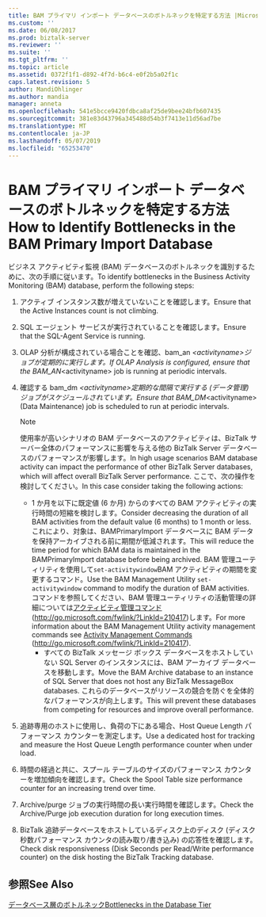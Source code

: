 ```yaml
---
title: BAM プライマリ インポート データベースのボトルネックを特定する方法 |Microsoft Docs
ms.custom: ''
ms.date: 06/08/2017
ms.prod: biztalk-server
ms.reviewer: ''
ms.suite: ''
ms.tgt_pltfrm: ''
ms.topic: article
ms.assetid: 0372f1f1-d892-4f7d-b6c4-e0f2b5a02f1c
caps.latest.revision: 5
author: MandiOhlinger
ms.author: mandia
manager: anneta
ms.openlocfilehash: 541e5bcce9420fdbca8af25de9bee24bfb607435
ms.sourcegitcommit: 381e83d43796a345488d54b3f7413e11d56ad7be
ms.translationtype: MT
ms.contentlocale: ja-JP
ms.lasthandoff: 05/07/2019
ms.locfileid: "65253470"
---
```

# <a name="how-to-identify-bottlenecks-in-the-bam-primary-import-database"></a><span data-ttu-id="a6c39-102">BAM プライマリ インポート データベースのボトルネックを特定する方法</span><span class="sxs-lookup"><span data-stu-id="a6c39-102">How to Identify Bottlenecks in the BAM Primary Import Database</span></span>
<span data-ttu-id="a6c39-103">ビジネス アクティビティ監視 (BAM) データベースのボトルネックを識別するために、次の手順に従います。</span><span class="sxs-lookup"><span data-stu-id="a6c39-103">To identify bottlenecks in the Business Activity Monitoring (BAM) database, perform the following steps:</span></span>  
  
1. <span data-ttu-id="a6c39-104">アクティブ インスタンス数が増えていないことを確認します。</span><span class="sxs-lookup"><span data-stu-id="a6c39-104">Ensure that the Active Instances count is not climbing.</span></span>  
  
2. <span data-ttu-id="a6c39-105">SQL エージェント サービスが実行されていることを確認します。</span><span class="sxs-lookup"><span data-stu-id="a6c39-105">Ensure that the SQL-Agent Service is running.</span></span>  
  
3. <span data-ttu-id="a6c39-106">OLAP 分析が構成されている場合ことを確認、bam_an _\<activityname\>ジョブが定期的に実行します。</span><span class="sxs-lookup"><span data-stu-id="a6c39-106">If OLAP Analysis is configured, ensure that the BAM_AN_\<activityname\> job is running at periodic intervals.</span></span>  
  
4. <span data-ttu-id="a6c39-107">確認する bam_dm _\<activityname\>定期的な間隔で実行する (データ管理) ジョブがスケジュールされています。</span><span class="sxs-lookup"><span data-stu-id="a6c39-107">Ensure that BAM_DM_\<activityname\> (Data Maintenance) job is scheduled to run at periodic intervals.</span></span>  
  
   > [!NOTE]
   >  <span data-ttu-id="a6c39-108">使用率が高いシナリオの BAM データベースのアクティビティは、BizTalk サーバー全体のパフォーマンスに影響を与える他の BizTalk Server データベースのパフォーマンスが影響します。</span><span class="sxs-lookup"><span data-stu-id="a6c39-108">In high usage scenarios BAM database activity can impact the performance of other BizTalk Server databases, which will affect overall BizTalk Server performance.</span></span> <span data-ttu-id="a6c39-109">ここで、次の操作を検討してください。</span><span class="sxs-lookup"><span data-stu-id="a6c39-109">In this case consider taking the following actions:</span></span>  
   > 
   > - <span data-ttu-id="a6c39-110">1 か月を以下に既定値 (6 か月) からのすべての BAM アクティビティの実行時間の短縮を検討します。</span><span class="sxs-lookup"><span data-stu-id="a6c39-110">Consider decreasing the duration of all BAM activities from the default value (6 months) to 1 month or less.</span></span> <span data-ttu-id="a6c39-111">これにより、対象は、BAMPrimaryImport データベースに BAM データを保持アーカイブされる前に期間が低減されます。</span><span class="sxs-lookup"><span data-stu-id="a6c39-111">This will reduce the time period for which BAM data is maintained in the BAMPrimaryImport database before being archived.</span></span> <span data-ttu-id="a6c39-112">BAM 管理ユーティリティを使用して`set-activitywindow`BAM アクティビティの期間を変更するコマンド。</span><span class="sxs-lookup"><span data-stu-id="a6c39-112">Use the BAM Management Utility `set-activitywindow` command to modify the duration of BAM activities.</span></span> <span data-ttu-id="a6c39-113">コマンドを参照してください、BAM 管理ユーティリティの活動管理の詳細については[アクティビティ管理コマンド](http://go.microsoft.com/fwlink/?LinkId=210417)(http://go.microsoft.com/fwlink/?LinkId=210417)します。</span><span class="sxs-lookup"><span data-stu-id="a6c39-113">For more information about the BAM Management Utility activity management commands see [Activity Management Commands](http://go.microsoft.com/fwlink/?LinkId=210417) (http://go.microsoft.com/fwlink/?LinkId=210417).</span></span>  
   >   -   <span data-ttu-id="a6c39-114">すべての BizTalk メッセージ ボックス データベースをホストしていない SQL Server のインスタンスには、BAM アーカイブ データベースを移動します。</span><span class="sxs-lookup"><span data-stu-id="a6c39-114">Move the BAM Archive database to an instance of SQL Server that does not host any BizTalk MessageBox databases.</span></span> <span data-ttu-id="a6c39-115">これらのデータベースがリソースの競合を防ぐを全体的なパフォーマンスが向上します。</span><span class="sxs-lookup"><span data-stu-id="a6c39-115">This will prevent these databases from competing for resources and improve overall performance.</span></span>  
  
5. <span data-ttu-id="a6c39-116">追跡専用のホストに使用し、負荷の下にある場合、Host Queue Length パフォーマンス カウンターを測定します。</span><span class="sxs-lookup"><span data-stu-id="a6c39-116">Use a dedicated host for tracking and measure the Host Queue Length performance counter when under load.</span></span>  
  
6. <span data-ttu-id="a6c39-117">時間の経過と共に、スプール テーブルのサイズのパフォーマンス カウンターを増加傾向を確認します。</span><span class="sxs-lookup"><span data-stu-id="a6c39-117">Check the Spool Table size performance counter for an increasing trend over time.</span></span>  
  
7. <span data-ttu-id="a6c39-118">Archive/purge ジョブの実行時間の長い実行時間を確認します。</span><span class="sxs-lookup"><span data-stu-id="a6c39-118">Check the Archive/Purge job execution duration for long execution times.</span></span>  
  
8. <span data-ttu-id="a6c39-119">BizTalk 追跡データベースをホストしているディスク上のディスク (ディスク秒数パフォーマンス カウンタの読み取り/書き込み) の応答性を確認します。</span><span class="sxs-lookup"><span data-stu-id="a6c39-119">Check disk responsiveness (Disk Seconds per Read/Write performance counter) on the disk hosting the BizTalk Tracking database.</span></span>  
  
## <a name="see-also"></a><span data-ttu-id="a6c39-120">参照</span><span class="sxs-lookup"><span data-stu-id="a6c39-120">See Also</span></span>  
 [<span data-ttu-id="a6c39-121">データベース層のボトルネック</span><span class="sxs-lookup"><span data-stu-id="a6c39-121">Bottlenecks in the Database Tier</span></span>](../technical-guides/bottlenecks-in-the-database-tier.md)